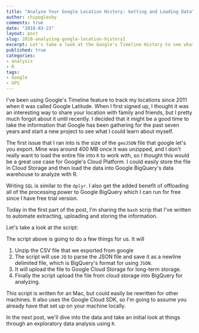```yaml
---
title: "Analyze Your Google Location History: Getting and Loading Data"
author: chipoglesby
comments: true
date: "2018-03-23"
layout: post
slug: 2018-analyzing-google-location-historyI
excerpt: Let's take a look at the Google's Timeline History to see what we can learn
published: true
categories:
- analysis
- R
tags:
- Google
- GPS
---
```


I've been using Google's Timeline feature to track my locations since 2011
when it was called Google Latitude. When I first signed up, I thought it was an
interesting way to share your location with family and friends, but I pretty much
forgot about it until recently. I decided that it might be a good time to take
the information that Google has been gathering for the past seven years and
start a new project to see what I could learn about myself.

The first issue that I ran into is the size of the `geoJSON` file that google
let's you export. Mine was around 400 MB once it was unzipped, and I don't really
want to load the entire file into `R`  to work with, so I thought this would be
a great use case for Google's Cloud Platform. I could easily store the file in
Cloud Storage and then load the data into Google BigQuery's data warehouse to
analyze with R.

Writing `SQL` is similar to the `dplyr`. I also get the added benefit of offloading
all of the processing power to Google BigQuery which I can run for free since I have
free trial version.

Today in the first part of the post, I'm sharing the `bash` scrip that I've written
to automate extracting, uploading and storing the information.

Let's take a look at the script:

<script src="http://gist-it.appspot.com/github/chipoglesby/locationHistory/blob/master/uploadToBigQuery.sh"></script>

The script above is going to do a few things for us. It will

1. Unzip the CSV file that we exported from google
2. The script will use `JQ` to parse the JSON file and save it as a newline delimited file, which is BigQuery's format for using `JSON`.
3. It will upload the file to Google Cloud Storage for long-term storage.
4. Finally the script upload the file from cloud storage into BigQuery for analyzing.

This script is written for an Mac, but could easily be rewritten for other
machines. It also uses the Google Cloud SDK, so I'm going to assume you already
have that set up on your machine locally.

In the next post, we'll dive into the data and take an initial look at things through
an exploratory data analysis using `R`.
